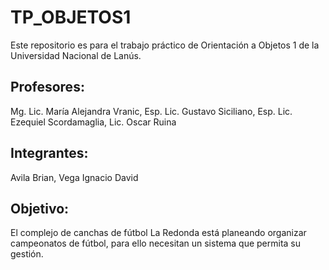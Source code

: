 # TP_OBJETOS1
Este repositorio es para el trabajo práctico de Orientación a Objetos 1 de la Universidad Nacional de Lanús.

## Profesores:

Mg. Lic. María Alejandra Vranic,
Esp. Lic. Gustavo Siciliano,
Esp. Lic. Ezequiel Scordamaglia,
Lic. Oscar Ruina

## Integrantes:

Avila Brian,
Vega Ignacio David

## Objetivo:
El complejo de canchas de fútbol La Redonda está planeando organizar campeonatos de fútbol, para ello necesitan un sistema que permita su gestión.
